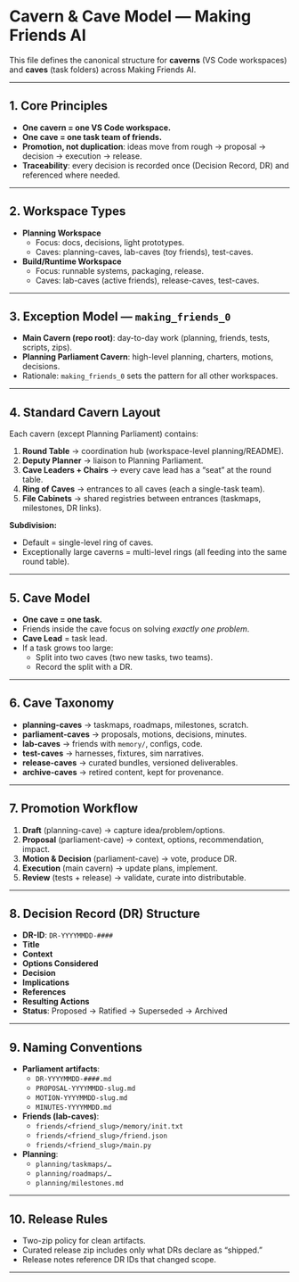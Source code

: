 # Cavern & Cave Model — Making Friends AI

This file defines the canonical structure for **caverns** (VS Code workspaces) and **caves** (task folders) across Making Friends AI.

---

## 1. Core Principles
- **One cavern = one VS Code workspace.**
- **One cave = one task team of friends.**
- **Promotion, not duplication**: ideas move from rough → proposal → decision → execution → release.
- **Traceability**: every decision is recorded once (Decision Record, DR) and referenced where needed.

---

## 2. Workspace Types
- **Planning Workspace**
  - Focus: docs, decisions, light prototypes.
  - Caves: planning-caves, lab-caves (toy friends), test-caves.
- **Build/Runtime Workspace**
  - Focus: runnable systems, packaging, release.
  - Caves: lab-caves (active friends), release-caves, test-caves.

---

## 3. Exception Model — `making_friends_0`
- **Main Cavern (repo root)**: day-to-day work (planning, friends, tests, scripts, zips).
- **Planning Parliament Cavern**: high-level planning, charters, motions, decisions.
- Rationale: `making_friends_0` sets the pattern for all other workspaces.

---

## 4. Standard Cavern Layout
Each cavern (except Planning Parliament) contains:
1. **Round Table** → coordination hub (workspace-level planning/README).
2. **Deputy Planner** → liaison to Planning Parliament.
3. **Cave Leaders + Chairs** → every cave lead has a “seat” at the round table.
4. **Ring of Caves** → entrances to all caves (each a single-task team).
5. **File Cabinets** → shared registries between entrances (taskmaps, milestones, DR links).

**Subdivision:**  
- Default = single-level ring of caves.  
- Exceptionally large caverns = multi-level rings (all feeding into the same round table).

---

## 5. Cave Model
- **One cave = one task.**
- Friends inside the cave focus on solving *exactly one problem*.  
- **Cave Lead** = task lead.  
- If a task grows too large:
  - Split into two caves (two new tasks, two teams).  
  - Record the split with a DR.

---

## 6. Cave Taxonomy
- **planning-caves** → taskmaps, roadmaps, milestones, scratch.  
- **parliament-caves** → proposals, motions, decisions, minutes.  
- **lab-caves** → friends with `memory/`, configs, code.  
- **test-caves** → harnesses, fixtures, sim narratives.  
- **release-caves** → curated bundles, versioned deliverables.  
- **archive-caves** → retired content, kept for provenance.

---

## 7. Promotion Workflow
1. **Draft** (planning-cave) → capture idea/problem/options.  
2. **Proposal** (parliament-cave) → context, options, recommendation, impact.  
3. **Motion & Decision** (parliament-cave) → vote, produce DR.  
4. **Execution** (main cavern) → update plans, implement.  
5. **Review** (tests + release) → validate, curate into distributable.

---

## 8. Decision Record (DR) Structure
- **DR-ID**: `DR-YYYYMMDD-####`  
- **Title**  
- **Context**  
- **Options Considered**  
- **Decision**  
- **Implications**  
- **References**  
- **Resulting Actions**  
- **Status**: Proposed → Ratified → Superseded → Archived

---

## 9. Naming Conventions
- **Parliament artifacts**:  
  - `DR-YYYYMMDD-####.md`  
  - `PROPOSAL-YYYYMMDD-slug.md`  
  - `MOTION-YYYYMMDD-slug.md`  
  - `MINUTES-YYYYMMDD.md`
- **Friends (lab-caves)**:  
  - `friends/<friend_slug>/memory/init.txt`  
  - `friends/<friend_slug>/friend.json`  
  - `friends/<friend_slug>/main.py`
- **Planning**:  
  - `planning/taskmaps/…`  
  - `planning/roadmaps/…`  
  - `planning/milestones.md`

---

## 10. Release Rules
- Two-zip policy for clean artifacts.  
- Curated release zip includes only what DRs declare as “shipped.”  
- Release notes reference DR IDs that changed scope.

---

